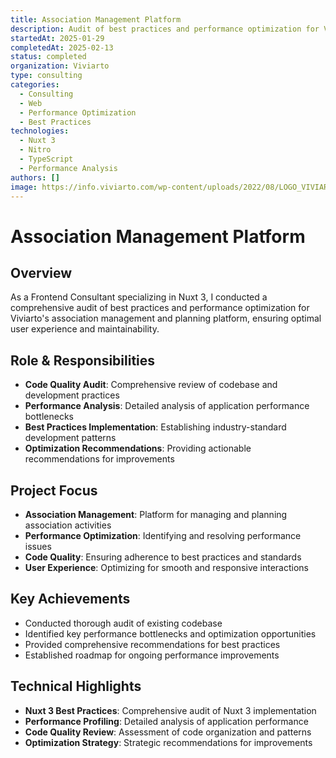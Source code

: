 ```yaml
---
title: Association Management Platform
description: Audit of best practices and performance optimization for Viviarto's association management and planning platform
startedAt: 2025-01-29
completedAt: 2025-02-13
status: completed
organization: Viviarto
type: consulting
categories:
  - Consulting
  - Web
  - Performance Optimization
  - Best Practices
technologies:
  - Nuxt 3
  - Nitro
  - TypeScript
  - Performance Analysis
authors: []
image: https://info.viviarto.com/wp-content/uploads/2022/08/LOGO_VIVIARTO_RVB-2.png
---
```


# Association Management Platform

## Overview

As a Frontend Consultant specializing in Nuxt 3, I conducted a comprehensive audit of best practices and performance optimization for Viviarto's association management and planning platform, ensuring optimal user experience and maintainability.

## Role & Responsibilities

- **Code Quality Audit**: Comprehensive review of codebase and development practices
- **Performance Analysis**: Detailed analysis of application performance bottlenecks
- **Best Practices Implementation**: Establishing industry-standard development patterns
- **Optimization Recommendations**: Providing actionable recommendations for improvements

## Project Focus

- **Association Management**: Platform for managing and planning association activities
- **Performance Optimization**: Identifying and resolving performance issues
- **Code Quality**: Ensuring adherence to best practices and standards
- **User Experience**: Optimizing for smooth and responsive interactions

## Key Achievements

- Conducted thorough audit of existing codebase
- Identified key performance bottlenecks and optimization opportunities
- Provided comprehensive recommendations for best practices
- Established roadmap for ongoing performance improvements

## Technical Highlights

- **Nuxt 3 Best Practices**: Comprehensive audit of Nuxt 3 implementation
- **Performance Profiling**: Detailed analysis of application performance
- **Code Quality Review**: Assessment of code organization and patterns
- **Optimization Strategy**: Strategic recommendations for improvements
